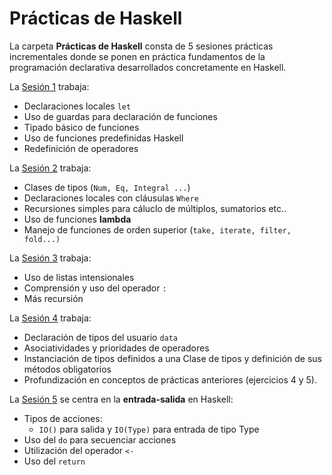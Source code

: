 
# Prácticas de Haskell

La carpeta **Prácticas de Haskell** consta de 5 sesiones prácticas incrementales donde se ponen en práctica fundamentos de la programación declarativa desarrollados concretamente en Haskell.

La [Sesión 1]() trabaja:

 - Declaraciones locales `let`
 - Uso de guardas para declaración de funciones
 - Tipado básico de funciones
 - Uso de funciones predefinidas Haskell
 - Redefinición de operadores

La [Sesión 2]() trabaja:

- Clases de tipos (`Num, Eq, Integral ...`)
- Declaraciones locales con cláusulas `Where`
- Recursiones simples para cáluclo de múltiplos, sumatorios etc..
- Uso de funciones **lambda**
- Manejo de funciones de orden superior (`take, iterate, filter, fold...)`

La [Sesión 3]() trabaja:

- Uso de listas intensionales
- Comprensión y uso del operador `:`
- Más recursión

La [Sesión 4]() trabaja:

- Declaración de tipos del usuario `data`
- Asociatividades y prioridades de operadores
- Instanciación de tipos definidos a una Clase de tipos y definición de sus métodos obligatorios
- Profundización en conceptos de prácticas anteriores (ejercicios 4 y 5).

La [Sesión 5]() se centra en la **entrada-salida** en Haskell:

- Tipos de acciones:
	- `IO()` para salida y `IO(Type)` para entrada de tipo Type
- Uso del `do` para secuenciar acciones
- Utilización del operador `<-`
- Uso del `return`
